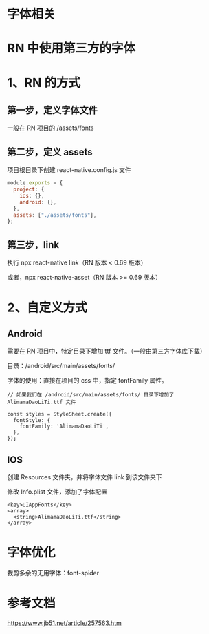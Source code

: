# 字体相关

# RN 中使用第三方的字体

# 1、RN 的方式

## 第一步，定义字体文件

一般在 RN 项目的 /assets/fonts

## 第二步，定义 assets

项目根目录下创建 react-native.config.js 文件

```js
module.exports = {
  project: {
    ios: {},
    android: {},
  },
  assets: ["./assets/fonts"],
};
```

## 第三步，link

执行 npx react-native link（RN 版本 < 0.69 版本）

或者，npx react-native-asset（RN 版本 >= 0.69 版本）

# 2、自定义方式

## Android

需要在 RN 项目中，特定目录下增加 ttf 文件。（一般由第三方字体库下载）

目录：/android/src/main/assets/fonts/

字体的使用：直接在项目的 css 中，指定 fontFamily 属性。

```
// 如果我们在 /android/src/main/assets/fonts/ 目录下增加了AlimamaDaoLiTi.ttf 文件

const styles = StyleSheet.create({
  fontStyle: {
    fontFamily: 'AlimamaDaoLiTi',
  },
});
```

## IOS

创建 Resources 文件夹，并将字体文件 link 到该文件夹下

修改 Info.plist 文件，添加了字体配置

```Info.plist
<key>UIAppFonts</key>
<array>
  <string>AlimamaDaoLiTi.ttf</string>
</array>
```

# 字体优化

裁剪多余的无用字体：font-spider

# 参考文档

https://www.jb51.net/article/257563.htm
